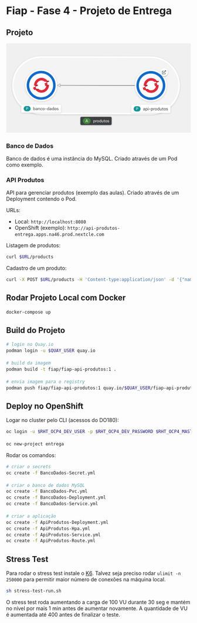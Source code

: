 # Fiap - Fase 4 - Projeto de Entrega

## Projeto

![](img/topologia.png)

### Banco de Dados

Banco de dados é uma instância do MySQL.
Criado através de um Pod como exemplo.

### API Produtos

API para gerenciar produtos (exemplo das aulas).
Criado através de um Deployment contendo o Pod.

URLs:

- Local: `http://localhost:8080`
- OpenShift (exemplo): `http://api-produtos-entrega.apps.na46.prod.nextcle.com`

Listagem de produtos:

```sh
curl $URL/products
```

Cadastro de um produto:

```sh
curl -X POST $URL/products -H 'Content-type:application/json' -d '{"name": "PS5", "description":"Console PlayStation 5"}'
```

## Rodar Projeto Local com Docker

```sh
docker-compose up
```

## Build do Projeto

```sh
# login no Quay.io
podman login -u $QUAY_USER quay.io

# build da imagem
podman build -t fiap/fiap-api-produtos:1 .

# envia imagem para o registry
podman push fiap/fiap-api-produtos:1 quay.io/$QUAY_USER/fiap-api-produtos:1
```

## Deploy no OpenShift

Logar no cluster pelo CLI (acessos do DO180):

```sh
oc login -u $RHT_OCP4_DEV_USER -p $RHT_OCP4_DEV_PASSWORD $RHT_OCP4_MASTER_API

oc new-project entrega
```

Rodar os comandos:

```sh
# criar o secrets
oc create -f BancoDados-Secret.yml

# criar o banco de dados MySQL
oc create -f BancoDados-Pvc.yml
oc create -f BancoDados-Deployment.yml
oc create -f BancoDados-Service.yml

# criar a aplicação
oc create -f ApiProdutos-Deployment.yml
oc create -f ApiProdutos-Hpa.yml
oc create -f ApiProdutos-Service.yml
oc create -f ApiProdutos-Route.yml
```

## Stress Test

Para rodar o stress test instale o [K6](https://k6.io/).
Talvez seja preciso rodar `ulimit -n 250000` para permitir maior número de conexões na máquina local.

```sh
sh stress-test-run.sh
```

O stress test roda aumentando a carga de 100 VU durante 30 seg e mantém no nível por mais 1 min antes de aumentar novamente.
A quantidade de VU é aumentada até 400 antes de finalizar o teste.
